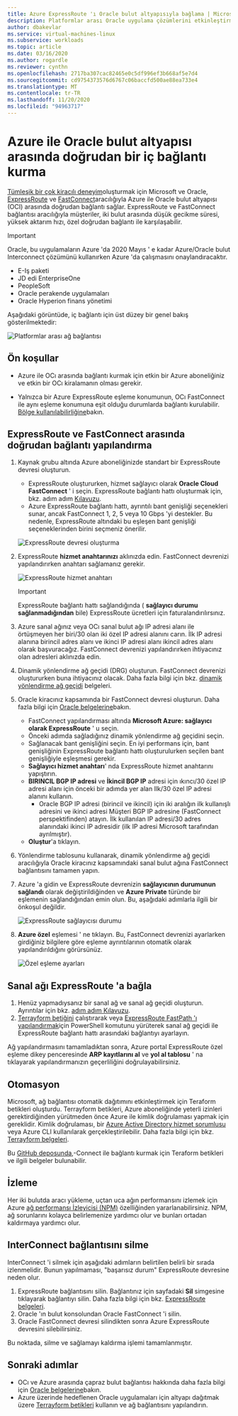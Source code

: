 ```yaml
---
title: Azure ExpressRoute 'ı Oracle bulut altyapısıyla bağlama | Microsoft Docs
description: Platformlar arası Oracle uygulama çözümlerini etkinleştirmek için Azure ExpressRoute 'ı Oracle Cloud Infrastructure (OCı) FastConnect ile bağlama
author: dbakevlar
ms.service: virtual-machines-linux
ms.subservice: workloads
ms.topic: article
ms.date: 03/16/2020
ms.author: rogardle
ms.reviewer: cynthn
ms.openlocfilehash: 2717ba307cac82465e0c5df996ef3b668af5e7d4
ms.sourcegitcommit: cd9754373576d6767c06baccfd500ae88ea733e4
ms.translationtype: MT
ms.contentlocale: tr-TR
ms.lasthandoff: 11/20/2020
ms.locfileid: "94963717"
---
```

# <a name="set-up-a-direct-interconnection-between-azure-and-oracle-cloud-infrastructure"></a>Azure ile Oracle bulut altyapısı arasında doğrudan bir iç bağlantı kurma  

[Tümleşik bir çok kiracılı deneyim](oracle-oci-overview.md)oluşturmak için Microsoft ve Oracle, [ExpressRoute](../../../expressroute/expressroute-introduction.md) ve [FastConnect](https://docs.cloud.oracle.com/iaas/Content/Network/Concepts/fastconnectoverview.htm)aracılığıyla Azure ile Oracle bulut altyapısı (OCI) arasında doğrudan bağlantı sağlar. ExpressRoute ve FastConnect bağlantısı aracılığıyla müşteriler, iki bulut arasında düşük gecikme süresi, yüksek aktarım hızı, özel doğrudan bağlantı ile karşılaşabilir.

> [!IMPORTANT]
> Oracle, bu uygulamaların Azure 'da 2020 Mayıs ' e kadar Azure/Oracle bulut Interconnect çözümünü kullanırken Azure 'da çalışmasını onaylandıracaktır.
> * E-Iş paketi
> * JD edi EnterpriseOne
> * PeopleSoft
> * Oracle perakende uygulamaları
> * Oracle Hyperion finans yönetimi

Aşağıdaki görüntüde, iç bağlantı için üst düzey bir genel bakış gösterilmektedir:

![Platformlar arası ağ bağlantısı](media/configure-azure-oci-networking/azure-oci-connect.png)

## <a name="prerequisites"></a>Ön koşullar

* Azure ile OCı arasında bağlantı kurmak için etkin bir Azure aboneliğiniz ve etkin bir OCı kiralamanın olması gerekir.

* Yalnızca bir Azure ExpressRoute eşleme konumunun, OCı FastConnect ile aynı eşleme konumuna eşit olduğu durumlarda bağlantı kurulabilir. [Bölge kullanılabilirliğine](oracle-oci-overview.md#region-availability)bakın.

## <a name="configure-direct-connectivity-between-expressroute-and-fastconnect"></a>ExpressRoute ve FastConnect arasında doğrudan bağlantı yapılandırma

1. Kaynak grubu altında Azure aboneliğinizde standart bir ExpressRoute devresi oluşturun. 
    * ExpressRoute oluştururken, hizmet sağlayıcı olarak **Oracle Cloud FastConnect** ' i seçin. ExpressRoute bağlantı hattı oluşturmak için, bkz. adım adım [Kılavuzu](../../../expressroute/expressroute-howto-circuit-portal-resource-manager.md).
    * Azure ExpressRoute bağlantı hattı, ayrıntılı bant genişliği seçenekleri sunar, ancak FastConnect 1, 2, 5 veya 10 Gbps 'yi destekler. Bu nedenle, ExpressRoute altındaki bu eşleşen bant genişliği seçeneklerinden birini seçmeniz önerilir.

    ![ExpressRoute devresi oluşturma](media/configure-azure-oci-networking/exr-create-new.png)
1. ExpressRoute **hizmet anahtarınızı** aklınızda edin. FastConnect devrenizi yapılandırırken anahtarı sağlamanız gerekir.

    ![ExpressRoute hizmet anahtarı](media/configure-azure-oci-networking/exr-service-key.png)

    > [!IMPORTANT]
    > ExpressRoute bağlantı hattı sağlandığında ( **sağlayıcı durumu** **sağlanmadığından** bile) ExpressRoute ücretleri için faturalandırılırsınız.

1. Azure sanal ağınız veya OCı sanal bulut ağı IP adresi alanı ile örtüşmeyen her biri/30 olan iki özel IP adresi alanını carın. İlk IP adresi alanına birincil adres alanı ve ikinci IP adresi alanı ikincil adres alanı olarak başvuracağız. FastConnect devrenizi yapılandırırken ihtiyacınız olan adresleri aklınızda edin.
1. Dinamik yönlendirme ağ geçidi (DRG) oluşturun. FastConnect devrenizi oluştururken buna ihtiyacınız olacak. Daha fazla bilgi için bkz. [dinamik yönlendirme ağ geçidi](https://docs.cloud.oracle.com/iaas/Content/Network/Tasks/managingDRGs.htm) belgeleri.
1. Oracle kiracınız kapsamında bir FastConnect devresi oluşturun. Daha fazla bilgi için [Oracle belgelerine](https://docs.cloud.oracle.com/iaas/Content/Network/Concepts/azure.htm)bakın.
  
    * FastConnect yapılandırması altında **Microsoft Azure: sağlayıcı olarak ExpressRoute** ' u seçin.
    * Önceki adımda sağladığınız dinamik yönlendirme ağ geçidini seçin.
    * Sağlanacak bant genişliğini seçin. En iyi performans için, bant genişliğinin ExpressRoute bağlantı hattı oluşturulurken seçilen bant genişliğiyle eşleşmesi gerekir.
    * **Sağlayıcı hizmet anahtarı**' nda ExpressRoute hizmet anahtarını yapıştırın.
    * **BIRINCIL BGP IP adresi** ve **İkincil BGP IP** adresi için ıkıncı/30 özel IP adresi alanı için önceki bir adımda yer alan Ilk/30 özel IP adresi alanını kullanın.
        * Oracle BGP IP adresi (birincil ve ikincil) için iki aralığın ilk kullanışlı adresini ve ikinci adresi Müşteri BGP IP adresine (FastConnect perspektifinden) atayın. İlk kullanılan IP adresi/30 adres alanındaki ikinci IP adresidir (ilk IP adresi Microsoft tarafından ayrılmıştır).
    * **Oluştur**'a tıklayın.
1. Yönlendirme tablosunu kullanarak, dinamik yönlendirme ağ geçidi aracılığıyla Oracle kiracınız kapsamındaki sanal bulut ağına FastConnect bağlantısını tamamen yapın.
1. Azure 'a gidin ve ExpressRoute devrenizin **sağlayıcının durumunun** **sağlandı** olarak değiştirildiğinden ve **Azure Private** türünde bir eşlemenin sağlandığından emin olun. Bu, aşağıdaki adımlarla ilgili bir önkoşul değildir.

    ![ExpressRoute sağlayıcısı durumu](media/configure-azure-oci-networking/exr-provider-status.png)
1. **Azure özel** eşlemesi ' ne tıklayın. Bu, FastConnect devrenizi ayarlarken girdiğiniz bilgilere göre eşleme ayrıntılarının otomatik olarak yapılandırıldığını görürsünüz.

    ![Özel eşleme ayarları](media/configure-azure-oci-networking/exr-private-peering.png)

## <a name="connect-virtual-network-to-expressroute"></a>Sanal ağı ExpressRoute 'a bağla

1. Henüz yapmadıysanız bir sanal ağ ve sanal ağ geçidi oluşturun. Ayrıntılar için bkz. [adım adım Kılavuzu](../../../expressroute/expressroute-howto-add-gateway-portal-resource-manager.md).
1. [Terrayform betiğini](https://github.com/microsoft/azure-oracle/tree/master/InterConnect-2) çalıştırarak veya [ExpressRoute FastPath 'ı yapılandırmak](../../../expressroute/expressroute-howto-linkvnet-arm.md#configure-expressroute-fastpath)için PowerShell komutunu yürüterek sanal ağ geçidi ile ExpressRoute bağlantı hattı arasındaki bağlantıyı ayarlayın.

Ağ yapılandırmasını tamamladıktan sonra, Azure portal ExpressRoute özel eşleme dikey penceresinde **ARP kayıtlarını al** ve **yol al tablosu** ' na tıklayarak yapılandırmanızın geçerliliğini doğrulayabilirsiniz.

## <a name="automation"></a>Otomasyon

Microsoft, ağ bağlantısı otomatik dağıtımını etkinleştirmek için Teraform betikleri oluşturdu. Terrayform betikleri, Azure aboneliğinde yeterli izinleri gerektirdiğinden yürütmeden önce Azure ile kimlik doğrulaması yapmak için gereklidir. Kimlik doğrulaması, bir [Azure Active Directory hizmet sorumlusu](../../../active-directory/develop/app-objects-and-service-principals.md#service-principal-object) veya Azure CLI kullanılarak gerçekleştirilebilir. Daha fazla bilgi için bkz. [Terrayform belgeleri](https://www.terraform.io/docs/providers/azurerm/auth/azure_cli.html).

Bu [GitHub deposunda](https://aka.ms/azureociinterconnecttf),-Connect ile bağlantı kurmak için Teraform betikleri ve ilgili belgeler bulunabilir.

## <a name="monitoring"></a>İzleme

Her iki bulutda aracı yükleme, uçtan uca ağın performansını izlemek için Azure [ağ performansı İzleyicisi (NPM)](../../../expressroute/how-to-npm.md) özelliğinden yararlanabilirsiniz. NPM, ağ sorunlarını kolayca belirlemenize yardımcı olur ve bunları ortadan kaldırmaya yardımcı olur.

## <a name="delete-the-interconnect-link"></a>InterConnect bağlantısını silme

InterConnect 'i silmek için aşağıdaki adımların belirtilen belirli bir sırada izlenmelidir. Bunun yapılmaması, "başarısız durum" ExpressRoute devresine neden olur.

1. ExpressRoute bağlantısını silin. Bağlantınız için sayfadaki **Sil** simgesine tıklayarak bağlantıyı silin. Daha fazla bilgi için bkz. [ExpressRoute belgeleri](../../../expressroute/expressroute-howto-linkvnet-portal-resource-manager.md#clean-up-resources).
1. Oracle 'ın bulut konsolundan Oracle FastConnect 'i silin.
1. Oracle FastConnect devresi silindikten sonra Azure ExpressRoute devresini silebilirsiniz.

Bu noktada, silme ve sağlamayı kaldırma işlemi tamamlanmıştır.

## <a name="next-steps"></a>Sonraki adımlar

* OCı ve Azure arasında çapraz bulut bağlantısı hakkında daha fazla bilgi için [Oracle belgelerine](https://docs.cloud.oracle.com/iaas/Content/Network/Concepts/azure.htm)bakın.
* Azure üzerinde hedeflenen Oracle uygulamaları için altyapı dağıtmak üzere [Terrayform betikleri](https://aka.ms/azureociinterconnecttf) kullanın ve ağ bağlantısını yapılandırın. 
